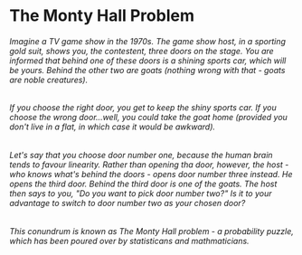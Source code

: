 # The Monty Hall Problem

###### Imagine a TV game show in the 1970s. The game show host, in a sporting gold suit, shows you, the contestent, three doors on the stage. You are informed that behind one of these doors is a shining sports car, which will be yours. Behind the other two are goats (nothing wrong with that - goats are noble creatures). 
###### If you choose the right door, you get to keep the shiny sports car. If you choose the wrong door...well, you *could* take the goat home (provided you don't live in a flat, in which case it would be awkward).
###### Let's say that you choose door number one, because the human brain tends to favour linearity. Rather than opening tha door, however, the host - who knows what's behind the doors - opens door number three instead. He opens the third door. Behind the third door is one of the goats. The host then says to you, "Do you want to pick door number two?" Is it to your advantage to switch to door number two as your chosen door?
###### This conundrum is known as The Monty Hall problem - a probability puzzle, which has been poured over by statisticans and mathmaticians. 

